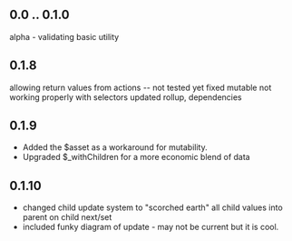 ## 0.0 .. 0.1.0

alpha - validating basic utility

## 0.1.8 

allowing return values from actions -- not tested yet
fixed mutable not working properly with selectors
updated rollup, dependencies

## 0.1.9

* Added the $asset as a workaround for mutability. 
* Upgraded $_withChildren for a more economic blend of data

## 0.1.10

* changed child update system to "scorched earth" all child values into parent on child next/set
* included funky diagram of update - may not be current but it is cool. 
